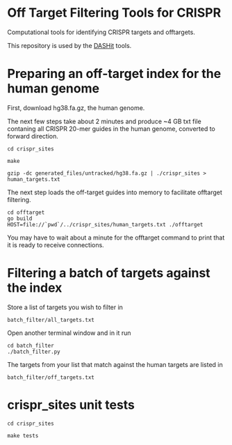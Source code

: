 # Off Target Filtering Tools for CRISPR

Computational tools for identifying CRISPR targets and offtargets.

This repository is used by the [DASHit](https://github.com/czbiohub-sf/dashit) tools.

# Preparing an off-target index for the human genome

First, download hg38.fa.gz, the human genome.

The next few steps take about 2 minutes and produce ~4 GB txt file
contaning all CRISPR 20-mer guides in the human genome,
converted to forward direction.

    cd crispr_sites

    make

    gzip -dc generated_files/untracked/hg38.fa.gz | ./crispr_sites > human_targets.txt

The next step loads the off-target guides into memory to facilitate
offtarget filtering.

    cd offtarget
    go build
    HOST=file://`pwd`/../crispr_sites/human_targets.txt ./offtarget

You may have to wait about a minute for the offtarget command to
print that it is ready to receive connections.


# Filtering a batch of targets against the index

Store a list of targets you wish to filter in 

    batch_filter/all_targets.txt

Open another terminal window and in it run

    cd batch_filter
    ./batch_filter.py
    
The targets from your list that match against the human targets
are listed in 

    batch_filter/off_targets.txt

# crispr_sites unit tests

    cd crispr_sites

    make tests
